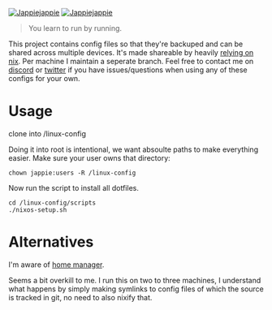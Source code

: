 [![Jappiejappie](https://img.shields.io/badge/twitch.tv-jappiejappie-purple?logo=twitch)](https://www.twitch.tv/jappiejappie)
[![Jappiejappie](https://img.shields.io/badge/discord-jappiejappie-black?logo=discord)](https://discord.gg/Hp4agqy)

> You learn to run by running.

This project contains config files so that they're backuped and can be shared
across multiple devices.
It's made shareable by heavily [relying on nix](https://nixos.org/).
Per machine I maintain a seperate branch.
Feel free to contact me on [discord](https://discord.gg/Hp4agqy) or [twitter](https://twitter.com/jappieklooster)
if you have issues/questions when using any of these configs for your own.


# Usage

clone into /linux-config 

Doing it into root is intentional, we want absoulte paths to make everything easier.
Make sure your user owns that directory:

```shell
chown jappie:users -R /linux-config
```
 
Now run the script to install all dotfiles.

```shell
cd /linux-config/scripts
./nixos-setup.sh
```

# Alternatives

I'm aware of [home manager](https://github.com/nix-community/home-manager).

Seems a bit overkill to me. I run this on two to three machines,
I understand what happens by simply making symlinks to config files
of which the source is tracked in git,
no need to also nixify that.
